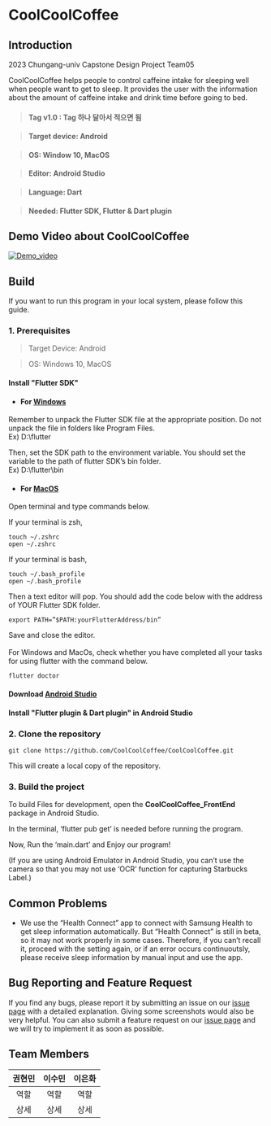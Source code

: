 # CoolCoolCoffee

## Introduction

2023 Chungang-univ Capstone Design Project Team05

CoolCoolCoffee helps people to control caffeine intake for sleeping well when people want to get to sleep. It provides the user with the information about the amount of caffeine intake and drink time before going to bed.

> #### Tag v1.0 : Tag 하나 달아서 적으면 됨

> #### Target device: Android

> #### OS: Window 10, MacOS

> #### Editor: Android Studio

> #### Language: Dart

> #### Needed: Flutter SDK, Flutter & Dart plugin


## Demo Video about CoolCoolCoffee

[![Demo_video](http://img.youtube.com/vi/lQ6Sh3euh6E/0.jpg)](https://youtu.be/lQ6Sh3euh6E)


## Build
If you want to run this program in your local system, please follow this guide. 

### 1. Prerequisites

> Target Device: Android

> OS: Windows 10, MacOS

#### Install "Flutter SDK"
- #### For [Windows](https://docs.flutter.dev/release/archive?tab=windows)
  
Remember to unpack the Flutter SDK file at the appropriate position. Do not unpack the file in folders like Program Files. <br/>
Ex) D:\flutter

Then, set the SDK path to the environment variable. You should set the variable to the path of flutter SDK’s bin folder.<br/>
Ex) D:\flutter\bin

- #### For [MacOS](https://docs.flutter.dev/release/archive?tab=macos)
  
Open terminal and type commands below.

If your terminal is zsh,

	touch ~/.zshrc
	open ~/.zshrc

If your terminal is bash,

	touch ~/.bash_profile
	open ~/.bash_profile

Then a text editor will pop. You should add the code below with the address of YOUR Flutter SDK folder.

	export PATH=”$PATH:yourFlutterAddress/bin”
Save and close the editor.
<br/>
<br/>
For Windows and MacOs, check whether you have completed all your tasks for using flutter with the command below.

	flutter doctor


#### Download [Android Studio](https://developer.android.com/studio/install?hl=ko) 
#### Install "Flutter plugin & Dart plugin" in Android Studio


### 2. Clone the repository


    git clone https://github.com/CoolCoolCoffee/CoolCoolCoffee.git


This will create a local copy of the repository.

### 3. Build the project

To build Files for development, open the **CoolCoolCoffee_FrontEnd** package in Android Studio.

In the terminal, ‘flutter pub get’ is needed before running the program.

Now, Run the ‘main.dart’ and Enjoy our program!

(If you are using Android Emulator in Android Studio, you can’t use the camera so that you may not use ‘OCR’ function for capturing Starbucks Label.)


## Common Problems

- We use the “Health Connect” app to connect with Samsung Health to get sleep information automatically. But “Health Connect” is still in beta, so it may not work properly in some cases. Therefore, if you can’t recall it, proceed with the setting again, or if an error occurs continuoutsly, please receive sleep information by manual input and use the app.

## Bug Reporting and Feature Request
If you find any bugs, please report it by submitting an issue on our [issue page](https://github.com/CoolCoolCoffee/CoolCoolCoffee/issues) with a detailed explanation. Giving some screenshots would also be very helpful. You can also submit a feature request on our [issue page](https://github.com/CoolCoolCoffee/CoolCoolCoffee/issues) and we will try to implement it as soon as possible.



## Team Members

| 권현민 | 이수민 | 이은화|
|:---:|:---:|:---:|
|역할|역할|역할|
|상세|상세|상세|


